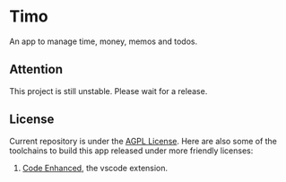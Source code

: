# Timo

An app to manage time, money, memos and todos.

## Attention

This project is still unstable. Please wait for a release.

## License

Current repository is under the [AGPL License](./license.txt).
Here are also some of the toolchains to build this app
released under more friendly licenses:

1. [Code Enhanced](https://github.com/hilltwice233/code-enhance),
   the vscode extension.
